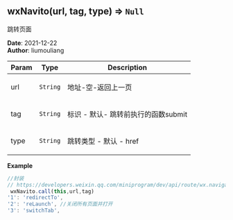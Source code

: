 ## wxNavito(url, tag, type) ⇒ <code>Null</code>
<p>跳转页面</p>

**Date**: 2021-12-22  
**Author**: liumouliang  

| Param | Type | Description |
| --- | --- | --- |
| url | <code>String</code> | <p>地址-空-返回上一页</p> |
| tag | <code>String</code> | <p>标识 - 默认- 跳转前执行的函数submit</p> |
| type | <code>String</code> | <p>跳转类型 - 默认 - href</p> |

**Example**  
```javascript
//封装
// https://developers.weixin.qq.com/miniprogram/dev/api/route/wx.navigateTo.html
 wxNavito.call(this,url,tag)
'1': 'redirectTo',
'2': 'reLaunch', //关闭所有页面并打开
'3': 'switchTab',
```
